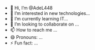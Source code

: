 - 👋 Hi, I’m @AdeL448
- 👀 I’m interested in new technologies...
- 🌱 I’m currently learning IT...
- 💞️ I’m looking to collaborate on ...
- 📫 How to reach me ...
- 😄 Pronouns: ...
- ⚡ Fun fact: ...

<!---
AdeL448/AdeL448 is a ✨ special ✨ repository because its `README.md` (this file) appears on your GitHub profile.
You can click the Preview link to take a look at your changes.
--->
